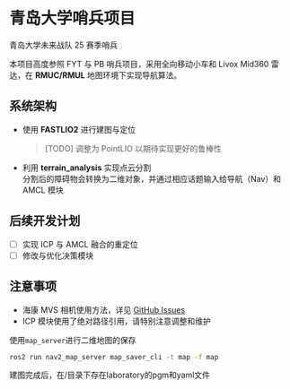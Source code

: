 # 青岛大学哨兵项目

青岛大学未来战队 25 赛季哨兵

本项目高度参照 FYT 与 PB 哨兵项目，采用全向移动小车和 Livox Mid360 雷达，在 **RMUC/RMUL** 地图环境下实现导航算法。

## 系统架构

- 使用 **FASTLIO2** 进行建图与定位  
    > [TODO] 调整为 PointLIO 以期待实现更好的鲁棒性
- 利用 **terrain_analysis** 实现点云分割  
    分割后的障碍物会转换为二维对象，并通过相应话题输入给导航（Nav）和 AMCL 模块

## 后续开发计划

- [ ] 实现 ICP 与 AMCL 融合的重定位
- [ ] 修改与优化决策模块

## 注意事项

- 海康 MVS 相机使用方法，详见 [GitHub Issues](https://github.com/orgs/qdu-rmcv/discussions/2)
- ICP 模块使用了绝对路径引用，请特别注意调整和维护

使用`map_server`进行二维地图的保存

```bash
ros2 run nav2_map_server map_saver_cli -t map -f map
```

建图完成后，在/目录下存在laboratory的pgm和yaml文件
